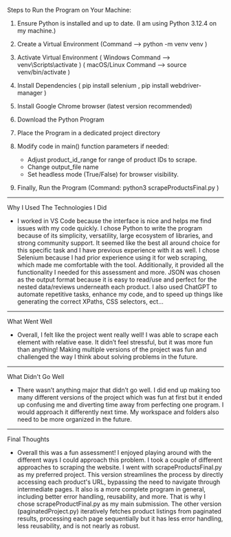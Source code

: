 
Steps to Run the Program on Your Machine:

1. Ensure Python is installed and up to date. (I am using Python 3.12.4 on my machine.)
2. Create a Virtual Environment (Command --> python -m venv venv )
3. Activate Virtual Environment ( Windows Command --> venv\Scripts\activate ) ( macOS/Linux Command --> source venv/bin/activate ) 
4. Install Dependencies ( pip install selenium , pip install webdriver-manager )
5. Install Google Chrome browser (latest version recommended)
6. Download the Python Program
7. Place the Program in a dedicated project directory
8. Modify code in main() function parameters if needed:

	- Adjust product_id_range for range of product IDs to scrape.
	- Change output_file name
	- Set headless mode (True/False) for browser visibility.

9. Finally, Run the Program (Command: python3 scrapeProductsFinal.py )



---------------------------------


Why I Used The Technologies I Did

- I worked in VS Code because the interface is nice and helps me find issues with my code quickly. I chose Python to write the program because of its simplicity, versatility, large ecosystem of libraries, and strong community support. It seemed like the best all around choice for this specific task and I have previous experience with it as well. I chose Selenium because I had prior experience using it for web scraping, which made me comfortable with the tool. Additionally, it provided all the functionality I needed for this assessment and more. JSON was chosen as the output format because it is easy to read/use and perfect for the nested data/reviews underneath each product. I also used ChatGPT to automate repetitive tasks, enhance my code, and to speed up things like generating the correct XPaths, CSS selectors, ect…

---------------------------------


What Went Well

- Overall, I felt like the project went really well! I was able to scrape each element with relative ease. It didn’t feel stressful, but it was more fun than anything! Making multiple versions of the project was fun and challenged the way I think about solving problems in the future.

---------------------------------

What Didn't Go Well

- There wasn’t anything major that didn’t go well. I did end up making too many different versions of the project which was fun at first but it ended up confusing me and diverting time away from perfecting one program. I would approach it differently next time. My workspace and folders also need to be more organized in the future.

---------------------------------

Final Thoughts

- Overall this was a fun assessment! I enjoyed playing around with the different ways I could approach this problem. I took a couple of different approaches to scraping the website. I went with scrapeProductsFinal.py as my preferred project. This version streamlines the process by directly accessing each product's URL, bypassing the need to navigate through intermediate pages. It also is a more complete program in general, including better error handling, reusability, and more. That is why I chose scrapeProductFinal.py as my main submission. The other version (paginatedProject.py) iteratively fetches product listings from paginated results, processing each page sequentially but it has less error handling, less reusability, and is not nearly as robust. 
